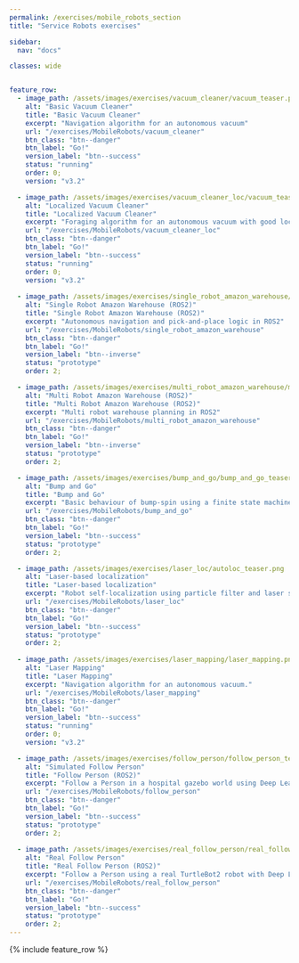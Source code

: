 ```yaml
---
permalink: /exercises/mobile_robots_section
title: "Service Robots exercises"

sidebar:
  nav: "docs"

classes: wide


feature_row:
  - image_path: /assets/images/exercises/vacuum_cleaner/vacuum_teaser.png
    alt: "Basic Vacuum Cleaner"
    title: "Basic Vacuum Cleaner"
    excerpt: "Navigation algorithm for an autonomous vacuum"
    url: "/exercises/MobileRobots/vacuum_cleaner"
    btn_class: "btn--danger"
    btn_label: "Go!"
    version_label: "btn--success"
    status: "running"
    order: 0;
    version: "v3.2"

  - image_path: /assets/images/exercises/vacuum_cleaner_loc/vacuum_teaser.png
    alt: "Localized Vacuum Cleaner"
    title: "Localized Vacuum Cleaner"
    excerpt: "Foraging algorithm for an autonomous vacuum with good localization"
    url: "/exercises/MobileRobots/vacuum_cleaner_loc"
    btn_class: "btn--danger"
    btn_label: "Go!"
    version_label: "btn--success"
    status: "running"
    order: 0;
    version: "v3.2"
    
  - image_path: /assets/images/exercises/single_robot_amazon_warehouse/single_robot_amazon_warehouse_teaser.png
    alt: "Single Robot Amazon Warehouse (ROS2)"
    title: "Single Robot Amazon Warehouse (ROS2)"
    excerpt: "Autonomous navigation and pick-and-place logic in ROS2"
    url: "/exercises/MobileRobots/single_robot_amazon_warehouse"
    btn_class: "btn--danger"
    btn_label: "Go!"
    version_label: "btn--inverse"
    status: "prototype"
    order: 2;

  - image_path: /assets/images/exercises/multi_robot_amazon_warehouse/multi_robot_amazon_warehouse_teaser.png
    alt: "Multi Robot Amazon Warehouse (ROS2)"
    title: "Multi Robot Amazon Warehouse (ROS2)"
    excerpt: "Multi robot warehouse planning in ROS2"
    url: "/exercises/MobileRobots/multi_robot_amazon_warehouse"
    btn_class: "btn--danger"
    btn_label: "Go!"
    version_label: "btn--inverse"
    status: "prototype"
    order: 2;

  - image_path: /assets/images/exercises/bump_and_go/bump_and_go_teaser.png
    alt: "Bump and Go"
    title: "Bump and Go"
    excerpt: "Basic behaviour of bump-spin using a finite state machine"
    url: "/exercises/MobileRobots/bump_and_go"
    btn_class: "btn--danger"
    btn_label: "Go!"
    version_label: "btn--success"
    status: "prototype"
    order: 2;

  - image_path: /assets/images/exercises/laser_loc/autoloc_teaser.png
    alt: "Laser-based localization"
    title: "Laser-based localization"
    excerpt: "Robot self-localization using particle filter and laser sensor"
    url: "/exercises/MobileRobots/laser_loc"
    btn_class: "btn--danger"
    btn_label: "Go!"
    version_label: "btn--success"
    status: "prototype"
    order: 2;
  
  - image_path: /assets/images/exercises/laser_mapping/laser_mapping.png
    alt: "Laser Mapping"
    title: "Laser Mapping"
    excerpt: "Navigation algorithm for an autonomous vacuum."
    url: "/exercises/MobileRobots/laser_mapping"
    btn_class: "btn--danger"
    btn_label: "Go!"
    version_label: "btn--success"
    status: "running"
    order: 0;
    version: "v3.2"

  - image_path: /assets/images/exercises/follow_person/follow_person_teaser.png
    alt: "Simulated Follow Person"
    title: "Follow Person (ROS2)"
    excerpt: "Follow a Person in a hospital gazebo world using Deep Learning"
    url: "/exercises/MobileRobots/follow_person"
    btn_class: "btn--danger"
    btn_label: "Go!"
    version_label: "btn--success"
    status: "prototype"
    order: 2;
  
  - image_path: /assets/images/exercises/real_follow_person/real_follow_person_teaser.png
    alt: "Real Follow Person"
    title: "Real Follow Person (ROS2)"
    excerpt: "Follow a Person using a real TurtleBot2 robot with Deep Learning"
    url: "/exercises/MobileRobots/real_follow_person"
    btn_class: "btn--danger"
    btn_label: "Go!"
    version_label: "btn--success"
    status: "prototype"
    order: 2;
---
```



{% include feature_row %}
